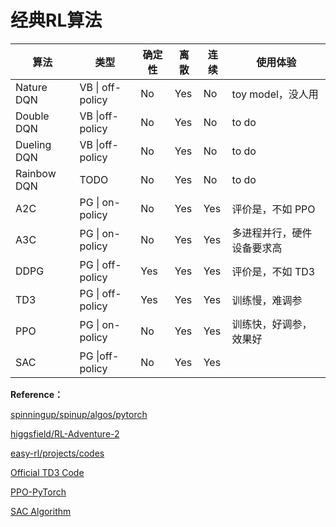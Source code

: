 # 经典RL算法

| 算法        | 类型               | 确定性 | 离散 | 连续 | 使用体验                   |
| ----------- | ------------------ | ------ | ---- | ---- | -------------------------- |
| Nature DQN  | VB  \|  off-policy | No     | Yes  | No   | toy model，没人用          |
| Double DQN  | VB  \|off-policy   | No     | Yes  | No   | to do                      |
| Dueling DQN | VB  \|off-policy   | No     | Yes  | No   | to do                      |
| Rainbow DQN | TODO               | No     | Yes  | No   | to do                      |
| A2C         | PG  \|  on-policy  | No     | Yes  | Yes  | 评价是，不如 PPO           |
| A3C         | PG  \|  on-policy  | No     | Yes  | Yes  | 多进程并行，硬件设备要求高 |
| DDPG        | PG  \|  off-policy | Yes    | Yes  | Yes  | 评价是，不如 TD3           |
| TD3         | PG  \|  off-policy | Yes    | Yes  | Yes  | 训练慢，难调参             |
| PPO         | PG  \|  on-policy  | No     | Yes  | Yes  | 训练快，好调参，效果好     |
| SAC         | PG  \|off-policy   | No     | Yes  | Yes  |                            |



**Reference：**

[spinningup/spinup/algos/pytorch](https://github.com/openai/spinningup/tree/master/spinup/algos/pytorch)

[higgsfield/RL-Adventure-2](https://github.com/higgsfield/RL-Adventure-2)

[easy-rl/projects/codes](https://github.com/datawhalechina/easy-rl/tree/master/projects/codes)

[Official TD3 Code](https://github.com/sfujim/TD3/)

[PPO-PyTorch](https://github.com/nikhilbarhate99/PPO-PyTorch)

[SAC Algorithm](https://zhuanlan.zhihu.com/p/385658411)